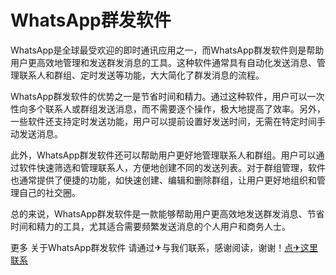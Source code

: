 # WhatsApp群发软件

WhatsApp是全球最受欢迎的即时通讯应用之一，而WhatsApp群发软件则是帮助用户更高效地管理和发送群发消息的工具。这种软件通常具有自动化发送消息、管理联系人和群组、定时发送等功能，大大简化了群发消息的流程。

WhatsApp群发软件的优势之一是节省时间和精力。通过这种软件，用户可以一次性向多个联系人或群组发送消息，而不需要逐个操作，极大地提高了效率。另外，一些软件还支持定时发送功能，用户可以提前设置好发送时间，无需在特定时间手动发送消息。

此外，WhatsApp群发软件还可以帮助用户更好地管理联系人和群组。用户可以通过软件快速筛选和管理联系人，方便地创建不同的发送列表。对于群组管理，软件也通常提供了便捷的功能，如快速创建、编辑和删除群组，让用户更好地组织和管理自己的社交圈。

总的来说，WhatsApp群发软件是一款能够帮助用户更高效地发送群发消息、节省时间和精力的工具，尤其适合需要频繁发送消息的个人用户和商务人士。

更多 关于WhatsApp群发软件 请通过✈与我们联系，感谢阅读，谢谢！[点✈这里联系](https://w.k02.cc)